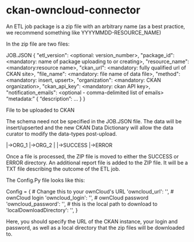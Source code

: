 # ckan-owncloud-connector

An ETL job package is a zip file with an arbitrary name (as a best practice, we recommend something like YYYYMMDD-RESOURCE_NAME)

In the zip file are two files:

JOB.JSON
{
  "etl_version": <optional: version_number>,
  "package_id": <mandatory: name of package uploading to or creating>,
  "resource_name": <mandatory:resource name>,
  "ckan_url": <mandatory: fully qualified url of CKAN site>,
  "file_name": <mandatory: file name of data file>,
  "method": <mandatory: insert, upsert>,
  "organization": <mandatory: CKAN organization>,
  "ckan_api_key": <mandatory: ckan API key>,
  "notification_emails": <optional - comma-delimited list of emails>
  “metadata:” {  <list all metadata attributes that will be set for the resource>
      “description”: ... 
  }
}

<FILENAME>
File to be uploaded to CKAN

The schema need not be specified in the JOB.JSON file.  The data will be insert/upserted and the new CKAN Data Dictionary will allow the data curator to modify the data-types post-upload.


<ROOT>
|->ORG_1
|->ORG_2
       |
       |->SUCCESS
       |->ERROR

Once a file is processed, the ZIP file is moved to either the SUCCESS or ERROR directory.  An additional report file is added to the ZIP file.  It will be a TXT file describing the outcome of the ETL job.


The Config.Py file looks like this:

Config = {
    # Change this to your ownCloud's URL
    'owncloud_url': '',
    # ownCloud login
    'owncloud_login': '',
    # ownCloud password
    'owncloud_password': '',
    # this is the local path to download to
    'localDownloadDirectory': '',
}

Here, you should specify the URL of the CKAN instance, your login and password, as well as a local directory that the zip files will be downloaded to.  
